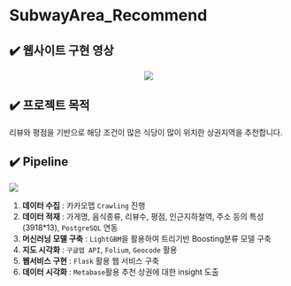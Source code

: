 # SubwayArea_Recommend 

## ✔️ 웹사이트 구현 영상

<div align="center"><img src="https://user-images.githubusercontent.com/90162819/159124424-9f2df356-0dac-487d-985e-3ba1165be0e4.gif"></div>

## ✔️ 프로젝트 목적
리뷰와 평점을 기반으로 해당 조건이 많은 식당이 많이 위치한 상권지역을 추천합니다.

## ✔️ Pipeline 

<img src="https://user-images.githubusercontent.com/90162819/159123334-067357d7-1dcc-406f-bf3e-770ae08df0aa.png">

1. **데이터 수집** : 카카오맵 `Crawling` 진행
2. **데이터 적재** : 가게명, 음식종류, 리뷰수, 평점, 인근지하철역, 주소 등의 특성(3918*13), `PostgreSQL` 연동
3. **머신러닝 모델 구축** : `LightGBM`을 활용하여 트리기반 Boosting분류 모델 구축
4. **지도 시각화** : `구글맵 API`, `Folium`, `Geocode` 활용
5. **웹서비스 구현** : `Flask` 활용 웹 서비스 구축 
6. **데이터 시각화** : `Metabase`활용 추천 상권에 대한 insight 도출





